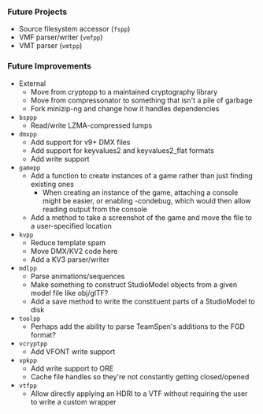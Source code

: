 ### Future Projects

- Source filesystem accessor (`fspp`)
- VMF parser/writer (`vmfpp`)
- VMT parser (`vmtpp`)

### Future Improvements

- External
  - Move from cryptopp to a maintained cryptography library
  - Move from compressonator to something that isn't a pile of garbage
  - Fork minizip-ng and change how it handles dependencies
- `bsppp`
  - Read/write LZMA-compressed lumps
- `dmxpp`
  - Add support for v9+ DMX files
  - Add support for keyvalues2 and keyvalues2_flat formats
  - Add write support
- `gamepp`
  - Add a function to create instances of a game rather than just finding existing ones
    - When creating an instance of the game, attaching a console might be easier, or enabling -condebug,
      which would then allow reading output from the console
  - Add a method to take a screenshot of the game and move the file to a user-specified location
- `kvpp`
  - Reduce template spam
  - Move DMX/KV2 code here
  - Add a KV3 parser/writer
- `mdlpp`
  - Parse animations/sequences
  - Make something to construct StudioModel objects from a given model file like obj/glTF?
  - Add a save method to write the constituent parts of a StudioModel to disk
- `toolpp`
  - Perhaps add the ability to parse TeamSpen's additions to the FGD format?
- `vcryptpp`
  - Add VFONT write support
- `vpkpp`
  - Add write support to ORE
  - Cache file handles so they're not constantly getting closed/opened
- `vtfpp`
  - Allow directly applying an HDRI to a VTF without requiring the user to write a custom wrapper
